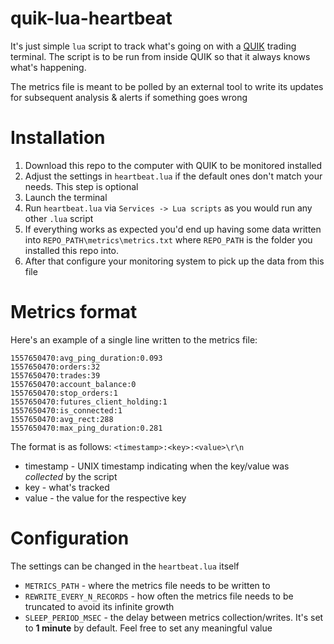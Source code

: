 # quik-lua-heartbeat

It's just simple `lua` script to track what's going on with a [QUIK](https://arqatech.com/ru/products/quik/terminals/user-applications/quik-workstation/) trading terminal.
The script is to be run from inside QUIK so that it always knows what's happening.

The metrics file is meant to be polled by an external tool to write its updates
for subsequent analysis & alerts if something goes wrong
# Installation
1. Download this repo to the computer with QUIK to be monitored installed
2. Adjust the settings in `heartbeat.lua` if the default ones don't match your needs. This step is optional 
3. Launch the terminal
4. Run `heartbeat.lua` via `Services -> Lua scripts` as you would run any other `.lua` script
5. If everything works as expected you'd end up having some data written into `REPO_PATH\metrics\metrics.txt` where `REPO_PATH` is the folder you installed this repo into.
6. After that configure your monitoring system to pick up the data from this file 

# Metrics format
Here's an example of a single line written to the metrics file:
~~~~70:avg_sent:129278
1557650470:avg_ping_duration:0.093
1557650470:orders:32
1557650470:trades:39
1557650470:account_balance:0
1557650470:stop_orders:1
1557650470:futures_client_holding:1
1557650470:is_connected:1
1557650470:avg_rect:288
1557650470:max_ping_duration:0.281
~~~~

The format is as follows:
`<timestamp>:<key>:<value>\r\n`

* timestamp - UNIX timestamp indicating when the key/value was _collected_ by the script
* key - what's tracked
* value - the value for the respective key

# Configuration
The settings can be changed in the `heartbeat.lua` itself
* `METRICS_PATH` - where the metrics file needs to be written to
* `REWRITE_EVERY_N_RECORDS` - how often the metrics file needs to be truncated to avoid its infinite growth
* `SLEEP_PERIOD_MSEC` - the delay between metrics collection/writes. It's set to __1 minute__ by default. Feel free to set any meaningful value 
